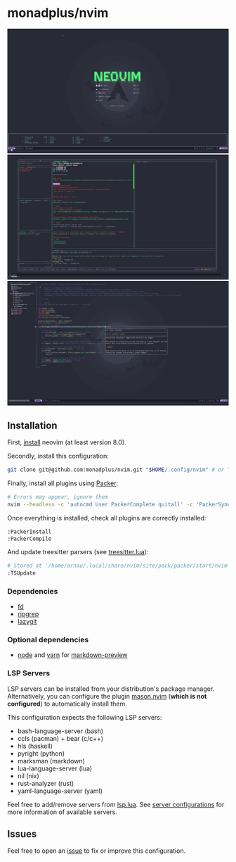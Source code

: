 # monadplus/nvim

![screenshot dashboard](./screenshots/dashboard.png)
![screenshot lazygit](./screenshots/lazygit.png)
![screenshot rust](./screenshots/rust.png)

## Installation

First, [install](https://github.com/neovim/neovim/wiki/Installing-Neovim) neovim (at least version 8.0).

Secondly, install this configuration:

```bash
git clone git@github.com:monadplus/nvim.git "$HOME/.config/nvim" # or "$XDG_CONFIG_HOME/nvim"
```

Finally, install all plugins using [Packer](https://github.com/wbthomason/packer.nvim):

```bash
# Errors may appear, ignore them
nvim --headless -c 'autocmd User PackerComplete quitall' -c 'PackerSync'
```

Once everything is installed, check all plugins are correctly installed:

```vim
:PackerInstall
:PackerCompile
```

And update treesitter parsers (see [treesitter.lua](/lua/monadplus/plugins/treesitter.lua)):

```bash
# Stored at '/home/arnau/.local/share/nvim/site/pack/packer/start/nvim-treesitter/parser'
:TSUpdate
```

### Dependencies

- [fd](https://github.com/sharkdp/fd)
- [ripgrep](https://github.com/BurntSushi/ripgrep)
- [lazygit](https://github.com/jesseduffield/lazygit)

### Optional dependencies

- [node](https://nodejs.org/en/) and [yarn](https://yarnpkg.com/) for [markdown-preview](https://github.com/iamcco/markdown-preview.nvim) 

### LSP Servers

LSP servers can be installed from your distribution's package manager.
Alternatively, you can configure the plugin [mason.nvim](https://github.com/williamboman/mason.nvim) (**which is not configured**) to automatically install them.

This configuration expects the following LSP servers:
- bash-language-server (bash)
- ccls (pacman) + bear (c/c++)
- hls (haskell)
- pyright (python)
- marksman (markdown)
- lua-language-server (lua)
- nil (nix)
- rust-analyzer (rust)
- yaml-language-server (yaml)

Feel free to add/remove servers from [lsp.lua](/lua/monadplus/plugins/lsp.lua). See [server configurations](https://github.com/neovim/nvim-lspconfig/blob/master/doc/server_configurations.md) for more information of available servers.

## Issues

Feel free to open an [issue](https://github.com/monadplus/nvim/issues) to fix or improve this configuration.
